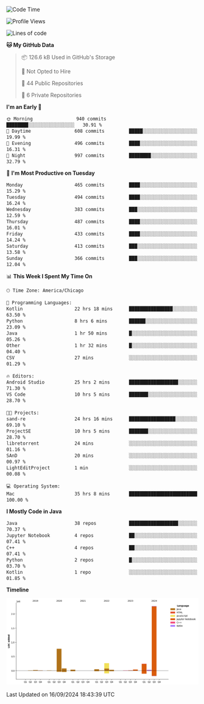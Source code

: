 <!--START_SECTION:waka-->
![Code Time](http://img.shields.io/badge/Code%20Time-626%20hrs%2036%20mins-blue)

![Profile Views](http://img.shields.io/badge/Profile%20Views-4-blue)

![Lines of code](https://img.shields.io/badge/From%20Hello%20World%20I%27ve%20Written-3.9%20million%20lines%20of%20code-blue)

**🐱 My GitHub Data** 

> 📦 126.6 kB Used in GitHub's Storage 
 > 
> 🚫 Not Opted to Hire
 > 
> 📜 44 Public Repositories 
 > 
> 🔑 6 Private Repositories 
 > 
**I'm an Early 🐤** 

```text
🌞 Morning                940 commits         ████████░░░░░░░░░░░░░░░░░   30.91 % 
🌆 Daytime                608 commits         █████░░░░░░░░░░░░░░░░░░░░   19.99 % 
🌃 Evening                496 commits         ████░░░░░░░░░░░░░░░░░░░░░   16.31 % 
🌙 Night                  997 commits         ████████░░░░░░░░░░░░░░░░░   32.79 % 
```
📅 **I'm Most Productive on Tuesday** 

```text
Monday                   465 commits         ████░░░░░░░░░░░░░░░░░░░░░   15.29 % 
Tuesday                  494 commits         ████░░░░░░░░░░░░░░░░░░░░░   16.24 % 
Wednesday                383 commits         ███░░░░░░░░░░░░░░░░░░░░░░   12.59 % 
Thursday                 487 commits         ████░░░░░░░░░░░░░░░░░░░░░   16.01 % 
Friday                   433 commits         ████░░░░░░░░░░░░░░░░░░░░░   14.24 % 
Saturday                 413 commits         ███░░░░░░░░░░░░░░░░░░░░░░   13.58 % 
Sunday                   366 commits         ███░░░░░░░░░░░░░░░░░░░░░░   12.04 % 
```


📊 **This Week I Spent My Time On** 

```text
🕑︎ Time Zone: America/Chicago

💬 Programming Languages: 
Kotlin                   22 hrs 18 mins      ████████████████░░░░░░░░░   63.50 % 
Python                   8 hrs 6 mins        ██████░░░░░░░░░░░░░░░░░░░   23.09 % 
Java                     1 hr 50 mins        █░░░░░░░░░░░░░░░░░░░░░░░░   05.26 % 
Other                    1 hr 32 mins        █░░░░░░░░░░░░░░░░░░░░░░░░   04.40 % 
CSV                      27 mins             ░░░░░░░░░░░░░░░░░░░░░░░░░   01.29 % 

🔥 Editors: 
Android Studio           25 hrs 2 mins       ██████████████████░░░░░░░   71.30 % 
VS Code                  10 hrs 5 mins       ███████░░░░░░░░░░░░░░░░░░   28.70 % 

🐱‍💻 Projects: 
sand-re                  24 hrs 16 mins      █████████████████░░░░░░░░   69.10 % 
ProjectSE                10 hrs 5 mins       ███████░░░░░░░░░░░░░░░░░░   28.70 % 
libretorrent             24 mins             ░░░░░░░░░░░░░░░░░░░░░░░░░   01.16 % 
SAnD                     20 mins             ░░░░░░░░░░░░░░░░░░░░░░░░░   00.97 % 
LightEditProject         1 min               ░░░░░░░░░░░░░░░░░░░░░░░░░   00.08 % 

💻 Operating System: 
Mac                      35 hrs 8 mins       █████████████████████████   100.00 % 
```

**I Mostly Code in Java** 

```text
Java                     38 repos            ██████████████████░░░░░░░   70.37 % 
Jupyter Notebook         4 repos             ██░░░░░░░░░░░░░░░░░░░░░░░   07.41 % 
C++                      4 repos             ██░░░░░░░░░░░░░░░░░░░░░░░   07.41 % 
Python                   2 repos             █░░░░░░░░░░░░░░░░░░░░░░░░   03.70 % 
Kotlin                   1 repo              ░░░░░░░░░░░░░░░░░░░░░░░░░   01.85 % 
```



**Timeline**

![Lines of Code chart](https://raw.githubusercontent.com/phanijsp/phanijsp/main/assets/bar_graph.png)


 Last Updated on 16/09/2024 18:43:39 UTC
<!--END_SECTION:waka-->
